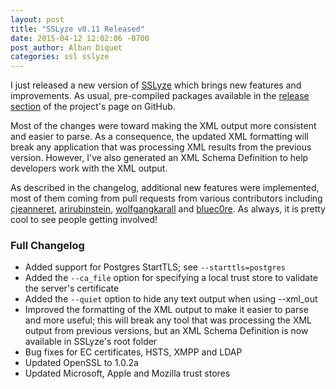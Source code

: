 ```yaml
---
layout: post
title: "SSLyze v0.11 Released"
date: 2015-04-12 12:02:06 -0700
post_author: Alban Diquet
categories: ssl sslyze
---
```



I just released a new version of [SSLyze][sslyze-gh] which brings new features and improvements. As usual, pre-compiled packages available in the [release section][sslyze-release] of the project's page on GitHub.

Most of the changes were toward making the XML output more consistent and easier to parse. As a consequence, the updated XML formatting will break any application that was processing XML results from the previous version. However, I've also generated an XML Schema Definition to help developers work with the XML output.

As described in the changelog, additional new features were implemented, most of them coming from pull requests from various contributors including [cjeanneret][cjeanneret], [arirubinstein][arirubinstein], [wolfgangkarall][wolfgangkarall] and [bluec0re][bluec0re]. As always, it is pretty cool to see people getting involved!

### Full Changelog


* Added support for Postgres StartTLS; see `--starttls=postgres`
* Added the `--ca_file` option for specifying a local trust store to validate the server's certificate
* Added the `--quiet` option to hide any text output when using --xml_out
* Improved the formatting of the XML output to make it easier to parse and more useful; this will break any tool that was processing the XML output from previous versions, but an XML Schema Definition is now available in SSLyze's root folder
* Bug fixes for EC certificates, HSTS, XMPP and LDAP
* Updated OpenSSL to 1.0.2a
* Updated Microsoft, Apple and Mozilla trust stores



[sslyze-gh]: https://github.com/nabla-c0d3/sslyze
[sslyze-release]: https://github.com/nabla-c0d3/sslyze/releases
[cjeanneret]: https://github.com/cjeanneret
[arirubinstein]: https://github.com/arirubinstein
[wolfgangkarall]: https://github.com/wolfgangkarall
[bluec0re]: https://github.com/bluec0re
